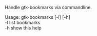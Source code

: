 Handle gtk-bookmarks via commandline.

Usage: gtk-bookmarks [-l] [-h]  
	-l		list bookmarks  
	-h		show this help  
